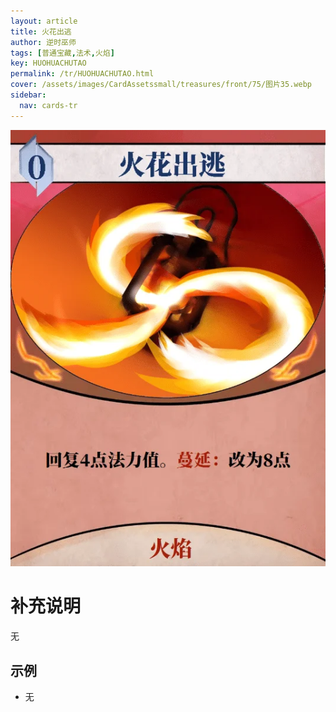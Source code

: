 ```yaml
---
layout: article
title: 火花出逃
author: 逆时巫师
tags: [普通宝藏,法术,火焰]
key: HUOHUACHUTAO
permalink: /tr/HUOHUACHUTAO.html
cover: /assets/images/CardAssetssmall/treasures/front/75/图片35.webp
sidebar:
  nav: cards-tr
---
```

![](/assets/images/CardAssets/treasures/front/75/图片35.webp)

# 补充说明
无


## 示例
* 无